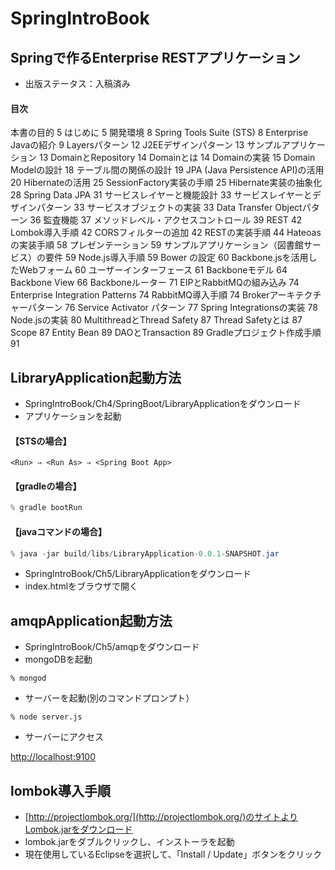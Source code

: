 SpringIntroBook
===============

Springで作るEnterprise RESTアプリケーション
------
* 出版ステータス：入稿済み

#### 目次
本書の目的	5
はじめに	5
開発環境	8
Spring Tools Suite (STS)	8
Enterprise Javaの紹介	9
Layersパターン	12
J2EEデザインパターン	13
サンプルアプリケーション	13
DomainとRepository	14
Domainとは	14
Domainの実装	15
Domain Modelの設計	18
テーブル間の関係の設計	19
JPA (Java Persistence API)の活用	20
Hibernateの活用	25
SessionFactory実装の手順	25
Hibernate実装の抽象化	28
Spring Data JPA	31
サービスレイヤーと機能設計	33
サービスレイヤーとデザインパターン	33
サービスオブジェクトの実装	33
Data Transfer Objectパターン	36
監査機能	37
メソッドレベル・アクセスコントロール	39
REST	42
Lombok導入手順	42
CORSフィルターの追加	42
RESTの実装手順	44
Hateoasの実装手順	58
プレゼンテーション	59
サンプルアプリケーション（図書館サービス）の要件	59
Node.js導入手順	59
Bower の設定	60
Backbone.jsを活用したWebフォーム	60
ユーザーインターフェース	61
Backboneモデル	64
Backbone View	66
Backboneルーター	71
EIPとRabbitMQの組み込み	74
Enterprise Integration Patterns	74
RabbitMQ導入手順	74
Brokerアーキテクチャーパターン	76
Service Activator パターン	77
Spring Integrationsの実装	78
Node.jsの実装	80
MultithreadとThread Safety	87
Thread Safetyとは	87
Scope	87
Entity Bean	89
DAOとTransaction	89
Gradleプロジェクト作成手順	91

LibraryApplication起動方法
------
* SpringIntroBook/Ch4/SpringBoot/LibraryApplicationをダウンロード
* アプリケーションを起動

#### 【STSの場合】

```sts
<Run> ⇒ <Run As> ⇒ <Spring Boot App>
```

#### 【gradleの場合】

```gradle
% gradle bootRun
```

#### 【javaコマンドの場合】
```java
% java -jar build/libs/LibraryApplication-0.0.1-SNAPSHOT.jar
```

* SpringIntroBook/Ch5/LibraryApplicationをダウンロード
* index.htmlをブラウザで開く

amqpApplication起動方法
------
* SpringIntroBook/Ch5/amqpをダウンロード
* mongoDBを起動

```mongoDb
% mongod
```

* サーバーを起動(別のコマンドプロンプト）

```node
% node server.js
```

* サーバーにアクセス

[http://localhost:9100](http://localhost:9100)

lombok導入手順
------
* [http://projectlombok.org/](http://projectlombok.org/)のサイトよりLombok.jarをダウンロード
* lombok.jarをダブルクリックし、インストーラを起動
* 現在使用しているEclipseを選択して、「Install / Update」ボタンをクリック
